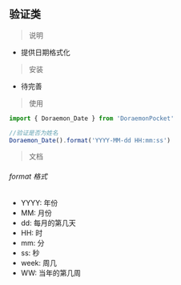 ## 验证类

> 说明

- 提供日期格式化

> 安装

- 待完善

> 使用

``` javascript
import { Doraemon_Date } from 'DoraemonPocket'

//验证是否为姓名
Doraemon_Date().format('YYYY-MM-dd HH:mm:ss')
```

> 文档

###### format 格式

- YYYY: 年份
- MM: 月份
- dd: 每月的第几天
- HH: 时
- mm: 分
- ss: 秒
- week: 周几
- WW: 当年的第几周
